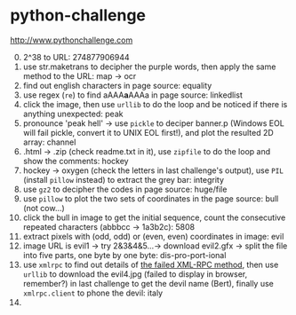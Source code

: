 # python-challenge
http://www.pythonchallenge.com

0. 2^38 to URL: 274877906944
0. use str.maketrans to decipher the purple words, then apply the same method to the URL: map -> ocr
0. find out english characters in page source: equality
0. use regex (`re`) to find aAAA<strong>a</strong>AAAa in page source: linkedlist
0. click the image, then use `urllib` to do the loop and be noticed if there is anything unexpected: peak
0. pronounce 'peak hell' -> use `pickle` to deciper banner.p (Windows EOL will fail pickle, convert it to UNIX EOL first!), and plot the resulted 2D array: channel
0. .html -> .zip (check readme.txt in it), use `zipfile` to do the loop and show the comments: hockey
0. hockey -> oxygen (check the letters in last challenge's output), use `PIL` (install `pillow` instead) to extract the grey bar: integrity
0. use `gz2` to decipher the codes in page source: huge/file
0. use `pillow` to plot the two sets of coordinates in the page source: bull (not cow...)
0. click the bull in image to get the initial sequence, count the consecutive repeated characters (abbbcc -> 1a3b2c): 5808
0. extract pixels with (odd, odd) or (even, even) coordinates in image: evil
0. image URL is evil1 -> try 2&3&4&5...-> download evil2.gfx -> split the file into five parts, one byte by one byte: dis-pro-port-ional
0. use `xmlrpc` to find out details of [the failed XML-RPC method](http://stackoverflow.com/questions/7950297/faultcode-105-faultstring-xml-error-invalid-document-end-at-line-1-column-1), then use `urllib` to download the evil4.jpg (failed to display in browser, remember?) in last challenge to get the devil name (Bert), finally use `xmlrpc.client` to phone the devil: italy
0. 